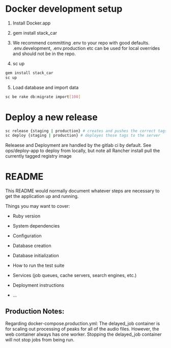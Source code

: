 # Docker development setup

1) Install Docker.app

2) gem install stack_car

3) We recommend committing .env to your repo with good defaults. .env.development, .env.production etc can be used for local overrides and should not be in the repo.

4) sc up

``` bash
gem install stack_car
sc up

```

5) Load database and import data

``` bash
sc be rake db:migrate import[100]
```

# Deploy a new release

``` bash
sc release {staging | production} # creates and pushes the correct tags
sc deploy {staging | production} # deployes those tags to the server
```

Releaese and Deployment are handled by the gitlab ci by default. See ops/deploy-app to deploy from locally, but note all Rancher install pull the currently tagged registry image


# README

This README would normally document whatever steps are necessary to get the
application up and running.

Things you may want to cover:

* Ruby version

* System dependencies

* Configuration

* Database creation

* Database initialization

* How to run the test suite

* Services (job queues, cache servers, search engines, etc.)

* Deployment instructions

* ...

## Production Notes:
Regarding docker-compose.production.yml: The delayed_job container is for scaling out processing of peaks for all of the audio files. 
However, the web container always has one worker. Stopping the delayed_job container will not stop jobs from being run.
